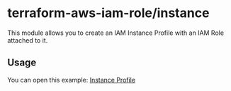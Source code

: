 terraform-aws-iam-role/instance
===============================
This module allows you to create an IAM Instance Profile with an IAM Role attached to it.


Usage
-----
You can open this example: [Instance Profile](https://github.com/traveloka/terraform-aws-iam-role/tree/master/examples/instance-profile)
